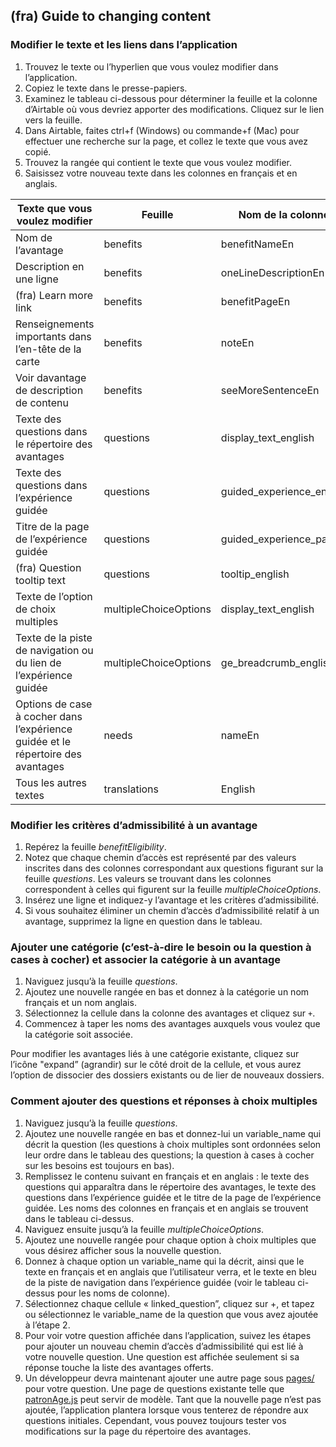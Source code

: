 ## (fra) Guide to changing content

### Modifier le texte et les liens dans l’application

1. Trouvez le texte ou l’hyperlien que vous voulez modifier dans l’application.
2. Copiez le texte dans le presse-papiers.
3. Examinez le tableau ci-dessous pour déterminer la feuille et la colonne d’Airtable où vous devriez apporter des modifications. Cliquez sur le lien vers la feuille.
4. Dans Airtable, faites ctrl+f (Windows) ou commande+f (Mac) pour effectuer une recherche sur la page, et collez le texte que vous avez copié.
5. Trouvez la rangée qui contient le texte que vous voulez modifier.
6. Saisissez votre nouveau texte dans les colonnes en français et en anglais.

| Texte que vous voulez modifier                                                   | Feuille               | Nom de la colonne en anglais         | Nom de la colonne en français       |
| -------------------------------------------------------------------------------- | --------------------- | ------------------------------------ | ----------------------------------- |
| Nom de l’avantage                                                                | benefits              | benefitNameEn                        | benefitNameFr                       |
| Description en une ligne                                                         | benefits              | oneLineDescriptionEn                 | oneLineDescriptionFr                |
| (fra) Learn more link                                                            | benefits              | benefitPageEn                        | benefitPageFr                       |
| Renseignements importants dans l’en-tête de la carte                             | benefits              | noteEn                               | noteFr                              |
| Voir davantage de description de contenu                                         | benefits              | seeMoreSentenceEn                    | seeMoreSentenceFr                   |
| Texte des questions dans le répertoire des avantages                             | questions             | display_text_english                 | display_text_french                 |
| Texte des questions dans l’expérience guidée                                     | questions             | guided_experience_english            | guided_experience_french            |
| Titre de la page de l’expérience guidée                                          | questions             | guided_experience_page_title_english | guided_experience_page_title_french |
| (fra) Question tooltip text                                                      | questions             | tooltip_english                      | tooltip_french                      |
| Texte de l’option de choix multiples                                             | multipleChoiceOptions | display_text_english                 | display_text_french                 |
| Texte de la piste de navigation ou du lien de l’expérience guidée                | multipleChoiceOptions | ge_breadcrumb_english                | ge_breadcrumb_french                |
| Options de case à cocher dans l’expérience guidée et le répertoire des avantages | needs                 | nameEn                               | nameFr                              |
| Tous les autres textes                                                           | translations          | English                              | French                              |

### Modifier les critères d’admissibilité à un avantage

1. Repérez la feuille _benefitEligibility_.
2. Notez que chaque chemin d’accès est représenté par des valeurs inscrites dans des colonnes correspondant aux questions figurant sur la feuille _questions_. Les valeurs se trouvant dans les colonnes correspondent à celles qui figurent sur la feuille _multipleChoiceOptions_.
3. Insérez une ligne et indiquez-y l’avantage et les critères d’admissibilité.
4. Si vous souhaitez éliminer un chemin d’accès d’admissibilité relatif à un avantage, supprimez la ligne en question dans le tableau.

### Ajouter une catégorie (c’est-à-dire le besoin ou la question à cases à cocher) et associer la catégorie à un avantage

1. Naviguez jusqu’à la feuille _questions_.
2. Ajoutez une nouvelle rangée en bas et donnez à la catégorie un nom français et un nom anglais.
3. Sélectionnez la cellule dans la colonne des avantages et cliquez sur `+`.
4. Commencez à taper les noms des avantages auxquels vous voulez que la catégorie soit associée.

Pour modifier les avantages liés à une catégorie existante, cliquez sur l’icône "expand” (agrandir) sur le côté droit de la cellule, et vous aurez l’option de dissocier des dossiers existants ou de lier de nouveaux dossiers.

### Comment ajouter des questions et réponses à choix multiples

1. Naviguez jusqu’à la feuille _questions_.
2. Ajoutez une nouvelle rangée en bas et donnez-lui un variable_name qui décrit la question (les questions à choix multiples sont ordonnées selon leur ordre dans le tableau des questions; la question à cases à cocher sur les besoins est toujours en bas).
3. Remplissez le contenu suivant en français et en anglais : le texte des questions qui apparaîtra dans le répertoire des avantages, le texte des questions dans l’expérience guidée et le titre de la page de l’expérience guidée. Les noms des colonnes en français et en anglais se trouvent dans le tableau ci-dessus.
4. Naviguez ensuite jusqu’à la feuille _multipleChoiceOptions_.
5. Ajoutez une nouvelle rangée pour chaque option à choix multiples que vous désirez afficher sous la nouvelle question.
6. Donnez à chaque option un variable_name qui la décrit, ainsi que le texte en français et en anglais que l’utilisateur verra, et le texte en bleu de la piste de navigation dans l’expérience guidée (voir le tableau ci-dessus pour les noms de colonne).
7. Sélectionnez chaque cellule « linked_question”, cliquez sur +, et tapez ou sélectionnez le variable_name de la question que vous avez ajoutée à l’étape 2.
8. Pour voir votre question affichée dans l’application, suivez les étapes pour ajouter un nouveau chemin d’accès d’admissibilité qui est lié à votre nouvelle question. Une question est affichée seulement si sa réponse touche la liste des avantages offerts.
9. Un développeur devra maintenant ajouter une autre page sous [pages/](/pages/) pour votre question. Une page de questions existante telle que [patronAge.js](/pages/patronAge.js) peut servir de modèle. Tant que la nouvelle page n’est pas ajoutée, l’application plantera lorsque vous tenterez de répondre aux questions initiales. Cependant, vous pouvez toujours tester vos modifications sur la page du répertoire des avantages.
